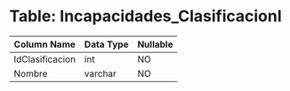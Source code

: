 # Table: Incapacidades_ClasificacionI

| Column Name | Data Type | Nullable |
|-------------|-----------|----------|
| IdClasificacion | int | NO |
| Nombre | varchar | NO |
